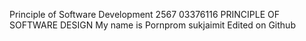 Principle of Software Development 2567
03376116 PRINCIPLE OF SOFTWARE DESIGN
My name is Pornprom sukjaimit
Edited on Github
